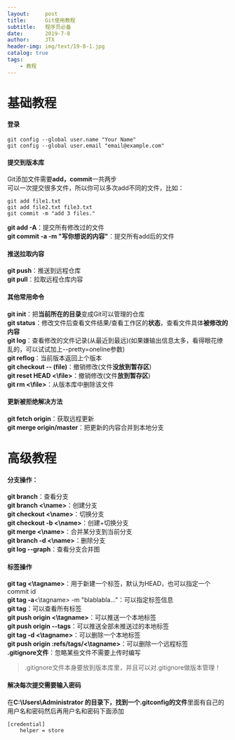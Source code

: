 ```yaml
---
layout:     post                    
title:      Git使用教程                     
subtitle:   程序员必备               
date:       2019-7-8               
author:     JTX                      
header-img: img/text/19-8-1.jpg   
catalog: true                        
tags:                                
    - 教程
---
```


# 基础教程

#### 登录
```git
git config --global user.name "Your Name"
git config --global user.email "email@example.com"
```

#### 提交到版本库
Git添加文件需要**add，commit**一共两步<br/>
可以一次提交很多文件，所以你可以多次add不同的文件，比如：
```git
git add file1.txt
git add file2.txt file3.txt
git commit -m "add 3 files."
```

**git add -A**：提交所有修改过的文件<br/>
**git commit -a -m "写你想说的内容"**：提交所有add后的文件

#### 推送拉取内容
**git push**：推送到远程仓库<br/>
**git pull**：拉取远程仓库内容

#### 其他常用命令

**git init**：把**当前所在的目录**变成Git可以管理的仓库<br/>
**git status**：修改文件后查看文件结果/查看工作区的**状态**，查看文件具体**被修改的内容**<br/>
**git log**：查看修改的文件记录(从最近到最远)(如果嫌输出信息太多，看得眼花缭乱的，可以试试加上--pretty=oneline参数)<br/>
**git reflog**：当前版本返回上个版本<br/>
**git checkout -- (file)**：撤销修改(文件**没放到暂存区**)<br/>
**git reset HEAD <\file>**：撤销修改(文件**放到暂存区**)<br/>
**git rm <\file>**：从版本库中删除该文件<br/>

#### 更新被拒绝解决方法
**git fetch origin**：获取远程更新<br/>
**git merge origin/master**：把更新的内容合并到本地分支

# 高级教程

#### 分支操作：

**git branch**：查看分支<br/>
**git branch <\name>**：创建分支<br/>
**git checkout <\name>**：切换分支<br/>
**git checkout -b <\name>**：创建+切换分支<br/>
**git merge <\name>**：合并某分支到当前分支<br/>
**git branch -d <\name>**：删除分支<br/>
**git log --graph**：查看分支合并图

#### 标签操作
**git tag <\tagname>**：用于新建一个标签，默认为HEAD，也可以指定一个commit id<br/>
**git tag -a**<\tagname> -m "blablabla..."：可以指定标签信息<br/>
**git tag**：可以查看所有标签<br/>
**git push origin <\tagname>**：可以推送一个本地标签<br/>
**git push origin --tags**：可以推送全部未推送过的本地标签<br/>
**git tag -d <\tagname>**：可以删除一个本地标签<br/>
**git push origin :refs/tags/<\tagname>**：可以删除一个远程标签<br/>
**.gitignore文件**：忽略某些文件不需要上传时编写
> .gitignore文件本身要放到版本库里，并且可以对.gitignore做版本管理！

#### 解决每次提交需要输入密码
在**C:\Users\Administrator 的目录下，找到一个.gitconfig的文件**里面有自己的用户名和密码然后再用户名和密码下面添加
```git
[credential]      
    helper = store 
```